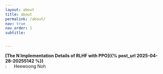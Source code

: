 ```yaml
---
layout: about
title: about
permalink: /about/
nav: true
nav_order: 1
subtitle:


---
```


**[The N Implementation Details of RLHF with PPO]({% post_url 2025-04-28-20255142 %})**  
: &nbsp;&nbsp;&nbsp;&nbsp; Heewoong Noh